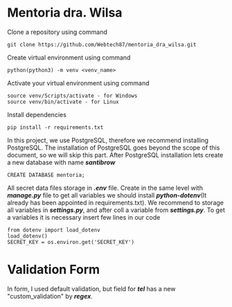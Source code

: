 # Mentoria dra. Wilsa

Clone a repository using command 
    
    git clone https://github.com/Webtech87/mentoria_dra_wilsa.git

Create virtual environment using command 

    python(python3) -m venv <venv_name>

Activate your virtual environment using command

    source venv/Scripts/activate - for Windows
    source venv/bin/activate - for Linux

Install dependencies

    pip install -r requirements.txt

In this project, we use PostgreSQL, therefore we recommend installing PostgreSQL. The installation of PostgreSQL goes beyond the scope of this document, so we will skip this part.
After PostgreSQL installation lets create a new database with name **_santibrow_**
    
    CREATE DATABASE mentoria;

All secret data files storage in **_.env_** file. Create in the same level with **_manage.py_** file
to get all variables we should install **_python-dotenv_**(It already has been appointed in requirements.txt).
We recommend to storage all variables in  **_settings.py_**, and after coll a variable from **_settings.py_**. To get a variables it is necessary insert few lines in our code
    
    from dotenv import load_dotenv
    load_dotenv()
    SECRET_KEY = os.environ.get('SECRET_KEY')

# Validation Form
In form, I used default validation, but field for **_tel_** has a new "custom_validation" by **_regex_**.